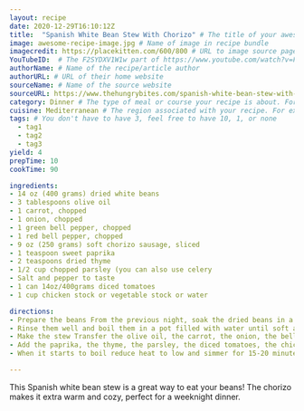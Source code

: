 ```yaml
---
layout: recipe
date: 2020-12-29T16:10:12Z
title:  "Spanish White Bean Stew With Chorizo" # The title of your awesome recipe
image: awesome-recipe-image.jpg # Name of image in recipe bundle
imagecredit: https://placekitten.com/600/800 # URL to image source page, website, or creator
YouTubeID:  # The F2SYDXV1W1w part of https://www.youtube.com/watch?v=F2SYDXV1W1w
authorName: # Name of the recipe/article author
authorURL: # URL of their home website
sourceName: # Name of the source website
sourceURL: https://www.thehungrybites.com/spanish-white-bean-stew-with-chorizo-sausage/
category: Dinner # The type of meal or course your recipe is about. For example: "dinner", "entree", or "dessert".
cuisine: Mediterranean # The region associated with your recipe. For example, "French", Mediterranean", or "American".
tags: # You don't have to have 3, feel free to have 10, 1, or none
  - tag1
  - tag2
  - tag3 
yield: 4
prepTime: 10
cookTime: 90

ingredients:
- 14 oz (400 grams) dried white beans
- 3 tablespoons olive oil
- 1 carrot, chopped
- 1 onion, chopped
- 1 green bell pepper, chopped
- 1 red bell pepper, chopped
- 9 oz (250 grams) soft chorizo sausage, sliced
- 1 teaspoon sweet paprika
- 2 teaspoons dried thyme
- 1/2 cup chopped parsley (you can also use celery
- Salt and pepper to taste
- 1 can 14oz/400grams diced tomatoes
- 1 cup chicken stock or vegetable stock or water

directions:
- Prepare the beans From the previous night, soak the dried beans in a large bowl filled with water and 1 tablespoon salt. 
- Rinse them well and boil them in a pot filled with water until soft and tender (the time will depend on the type, age, and quality of the beans). 
- Make the stew Transfer the olive oil, the carrot, the onion, the bell peppers, and the chorizo to a large skillet and cook over medium/high heat until the vegetables are soft (about 10-15 minutes). 
- Add the paprika, the thyme, the parsley, the diced tomatoes, the chicken stock, the beans, the salt and the pepper. 
- When it starts to boil reduce heat to low and simmer for 15-20 minutes or until the sauce has thickened.

---
```


This Spanish white bean stew is a great way to eat your beans! The chorizo makes it extra warm and cozy, perfect for a weeknight dinner.